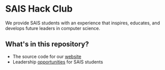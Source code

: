 # SAIS Hack Club

We provide SAIS students with an experience that inspires, educates, and develops future leaders in computer science.

## What's in this repository?

- The source code for our [website](https://saishack.club)
- Leadership [opportunities](/jobs) for SAIS students
